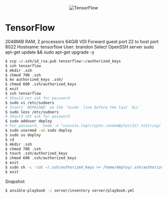 <div align="center">
	<img alt="TensorFlow" src="https://camo.githubusercontent.com/ee91ac3c9f5ad840ebf70b54284498fe0e6ddb92/68747470733a2f2f7777772e74656e736f72666c6f772e6f72672f696d616765732f74665f6c6f676f5f7472616e73702e706e67" />
</div>

# TensorFlow

2048MiB RAM, 2 processors
64GiB VDI
Forward guest port 22 to host port 8022
Hostname: tensorflow
User: brandon
Select OpenSSH server
sudo apt-get update && sudo apt-get upgrade -y

```sh
$ scp ~/.ssh/id_rsa.pub tensorflow:~/authorized_keys
$ ssh tensorflow
$ mkdir .ssh
$ chmod 700 .ssh
$ mv authorized_keys .ssh/
$ chmod 600 .ssh/authorized_keys
$ exit
$ ssh tensorflow
# Should not ask for password
$ sudo vi /etc/sudoers
# Insert `NOPASSWD` on the `%sudo` line before the last `ALL`
$ sudo less /etc/sudoers
# Should not ask for password
$ sudo adduser deploy
# For password, `node -e "console.log(crypto.randomBytes(32).toString('base64'));"`
$ sudo usermod -aG sudo deploy
$ sudo su deploy
$ cd
$ mkdir .ssh
$ chmod 700 .ssh
$ touch .ssh/authorized_keys
$ chmod 600 .ssh/authorized_keys
$ exit
$ sudo sh -c 'cat ~/.ssh/authorized_keys >> /home/deploy/.ssh/authorized_keys'
$ exit
```

Snapshot

```sh
$ ansible-playbook -i server/inventory server/playbook.yml
```
